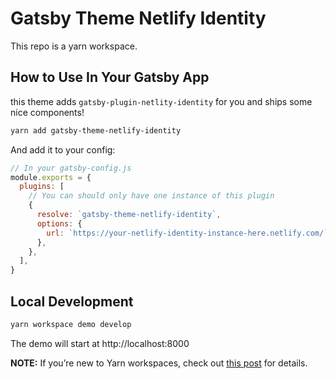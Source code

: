 # Gatsby Theme Netlify Identity

This repo is a yarn workspace.

## How to Use In Your Gatsby App

this theme adds `gatsby-plugin-netlity-identity` for you and ships some nice components!

```bash
yarn add gatsby-theme-netlify-identity
```

And add it to your config:

```js
// In your gatsby-config.js
module.exports = {
  plugins: [
    // You can should only have one instance of this plugin
    {
      resolve: `gatsby-theme-netlify-identity`,
      options: {
        url: `https://your-netlify-identity-instance-here.netlify.com/`, // required!
      },
    },
  ],
}
```

## Local Development

```sh
yarn workspace demo develop
```

The demo will start at http://localhost:8000

**NOTE:** If you’re new to Yarn workspaces, check out [this post](https://www.gatsbyjs.org/blog/2019-05-22-setting-up-yarn-workspaces-for-theme-development/) for details.
